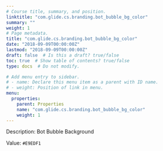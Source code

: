 ```yaml
---
# Course title, summary, and position.
linktitle: "com.glide.cs.branding.bot_bubble_bg_color"
summary: ""
weight: 1
# Page metadata.
title: "com.glide.cs.branding.bot_bubble_bg_color"
date: "2018-09-09T00:00:00Z"
lastmod: "2018-09-09T00:00:00Z"
draft: false  # Is this a draft? true/false
toc: true  # Show table of contents? true/false
type: docs  # Do not modify.

# Add menu entry to sidebar.
# - name: Declare this menu item as a parent with ID name.
# - weight: Position of link in menu.
menu:
  properties:
    parent: Properties
    name: "com.glide.cs.branding.bot_bubble_bg_color"
    weight: 1
---
```


Description: Bot Bubble Background


Value: `#E9EDF1`